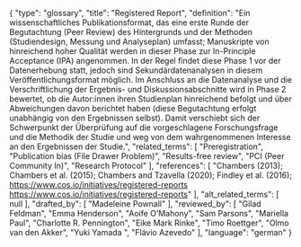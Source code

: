 {
    "type": "glossary",
    "title": "Registered Report",
    "definition": "Ein wissenschaftliches Publikationsformat, das eine erste Runde der Begutachtung (Peer Review) des Hintergrunds und der Methoden (Studiendesign, Messung und Analyseplan) umfasst; Manuskripte von hinreichend hoher Qualität werden in dieser Phase zur In-Principle Acceptance (IPA) angenommen. In der Regel findet diese Phase 1 vor der Datenerhebung statt, jedoch sind Sekundärdatenanalysen in diesem Veröffentlichungsformat möglich. Im Anschluss an die Datenanalyse und die Verschriftlichung der Ergebnis- und Diskussionsabschnitte wird in Phase 2 bewertet, ob die Autor:innen ihren Studienplan hinreichend befolgt und über Abweichungen davon berichtet haben (diese Begutachtung erfolgt unabhängig von den Ergebnissen selbst). Damit verschiebt sich der Schwerpunkt der Überprüfung auf die vorgeschlagene Forschungsfrage und die Methodik der Studie und weg von dem wahrgenommenen Interesse an den Ergebnissen der Studie.",
    "related_terms": [
        "Preregistration",
        "Publication bias (File Drawer Problem)",
        "Results-free review",
        "PCI (Peer Community In)",
        "Research Protocol"
    ],
    "references": [
        "Chambers (2013); Chambers et al. (2015); Chambers and Tzavella (2020); Findley et al. (2016); https://www.cos.io/initiatives/registered-reports https://www.cos.io/initiatives/registered-reports"
    ],
    "alt_related_terms": [
        null
    ],
    "drafted_by": [
        "Madeleine Pownall"
    ],
    "reviewed_by": [
        "Gilad Feldman",
        "Emma Henderson",
        "Aoife O’Mahony",
        "Sam Parsons",
        "Mariella Paul",
        "Charlotte R. Pennington",
        "Eike Mark Rinke",
        "Timo Roettger",
        "Olmo van den Akker",
        "Yuki Yamada ",
        "Flávio Azevedo"
    ],
    "language": "german"
}
